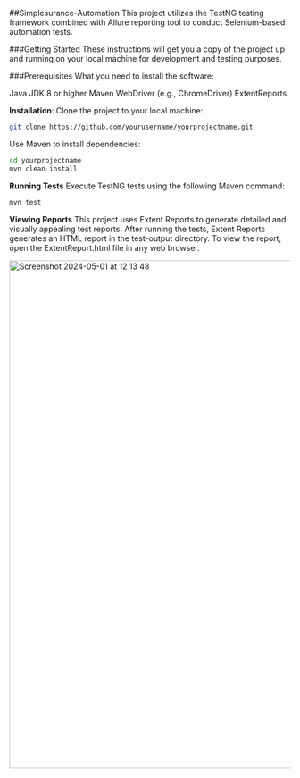 ##Simplesurance-Automation
This project utilizes the TestNG testing framework combined with Allure reporting tool to conduct Selenium-based automation tests.

###Getting Started
These instructions will get you a copy of the project up and running on your local machine for development and testing purposes.

###Prerequisites
What you need to install the software:

Java JDK 8 or higher
Maven
WebDriver (e.g., ChromeDriver)
ExtentReports

**Installation**:
Clone the project to your local machine:
   ```bash
   git clone https://github.com/yourusername/yourprojectname.git
   ```
Use Maven to install dependencies:
   ```bash
  cd yourprojectname
  mvn clean install
  ```
**Running Tests**
Execute TestNG tests using the following Maven command:
   ```bash
   mvn test
   ```
**Viewing Reports**
This project uses Extent Reports to generate detailed and visually appealing test reports.
After running the tests, Extent Reports generates an HTML report in the test-output directory. To view the report, open the ExtentReport.html file in any web browser.

<img width="910" alt="Screenshot 2024-05-01 at 12 13 48" src="https://github.com/civanozbay/simplesurance-automation/assets/67442113/1eefed6f-755b-4be0-ac4b-bfc1aebd848d">
